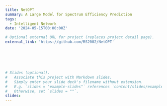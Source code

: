 ```yaml
---
title: NetOPT
summary: A Large Model for Spectrum Efficiency Prediction
tags:
  - Intelligent Network
date: '2024-05-15T00:00:00Z'

# Optional external URL for project (replaces project detail page).
external_link: 'https://github.com/RS2002/NetOPT'






# Slides (optional).
#   Associate this project with Markdown slides.
#   Simply enter your slide deck's filename without extension.
#   E.g. `slides = "example-slides"` references `content/slides/example-slides.md`.
#   Otherwise, set `slides = ""`.
slides: 
---
```

